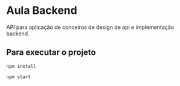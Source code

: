 # Aula Backend

API para aplicação de conceiros de design de api e implementação backend.

## Para executar o projeto
```
npm install

npm start
```
